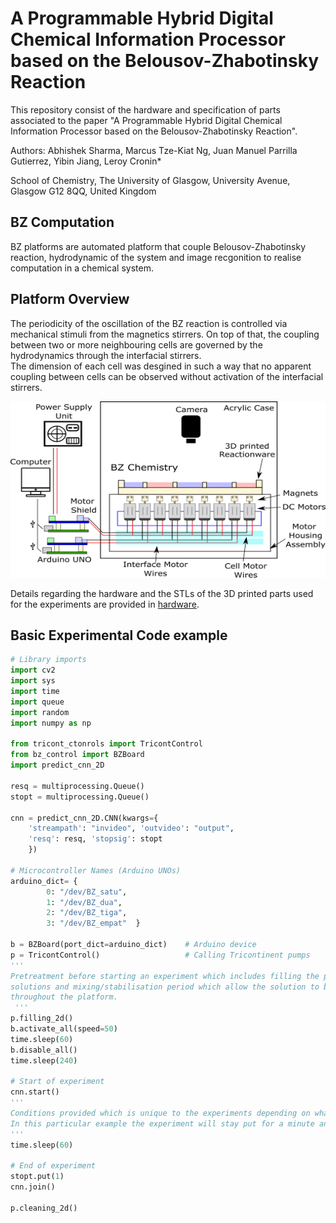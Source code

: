 # A Programmable Hybrid Digital Chemical Information Processor based on the Belousov-Zhabotinsky Reaction

This repository consist of the hardware and specification of parts associated to the paper "A Programmable Hybrid Digital Chemical Information Processor based on the Belousov-Zhabotinsky Reaction".

Authors: Abhishek Sharma, Marcus Tze-Kiat Ng, Juan Manuel Parrilla Gutierrez, Yibin Jiang, Leroy Cronin*

School of Chemistry, The University of Glasgow, University Avenue, Glasgow G12 8QQ, United Kingdom

## BZ Computation
BZ platforms are automated platform that couple Belousov-Zhabotinsky reaction, hydrodynamic of the system and image recgonition to realise computation in a chemical system.


## Platform Overview
The periodicity of the oscillation of the BZ reaction is controlled via mechanical stimuli from the magnetics stirrers. On top of that, the coupling between two or more neighbouring cells are governed by the hydrodynamics through the interfacial stirrers.<br/>
The dimension of each cell was desgined in such a way that no apparent coupling between cells can be observed without activation of the interfacial stirrers.
<p align="center">
  <img width="596" height="282" src="https://github.com/croningp/BZComputation/blob/master/media/BZ_Platform.png">

Details regarding the hardware and the STLs of the 3D printed parts used for the experiments are provided in [hardware](https://github.com/croningp/BZComputation/blob/master/hardware/hardware.md).

## Basic Experimental Code example
```python
# Library imports
import cv2
import sys
import time
import queue
import random
import numpy as np

from tricont_ctonrols import TricontControl
from bz_control import BZBoard
import predict_cnn_2D

resq = multiprocessing.Queue()
stopt = multiprocessing.Queue()

cnn = predict_cnn_2D.CNN(kwargs={
	'streampath': "invideo", 'outvideo': "output",
	'resq': resq, 'stopsig': stopt
	})

# Microcontroller Names (Arduino UNOs)
arduino_dict= {         
		0: "/dev/BZ_satu",
		1: "/dev/BZ_dua",
		2: "/dev/BZ_tiga",
		3: "/dev/BZ_empat"  }

b = BZBoard(port_dict=arduino_dict)    # Arduino device
p = TricontControl()                   # Calling Tricontinent pumps 
'''
Pretreatment before starting an experiment which includes filling the platform with the BZ
solutions and mixing/stabilisation period which allow the solution to be spread evenly 
throughout the platform.
 '''
p.filling_2d()
b.activate_all(speed=50)
time.sleep(60)
b.disable_all()
time.sleep(240)

# Start of experiment
cnn.start()
'''
Conditions provided which is unique to the experiments depending on what is required.
In this particular example the experiment will stay put for a minute and terminate the experiment.
'''
time.sleep(60)

# End of experiment
stopt.put(1)
cnn.join()
	
p.cleaning_2d()
```

